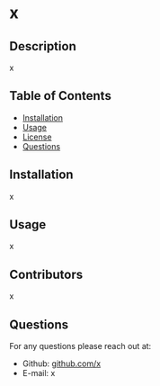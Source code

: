 # x

## Description
x

## Table of Contents
* [Installation](#installation)
* [Usage](#usage)
* [License](#license)
* [Questions](#question)

## Installation
x

## Usage 
x

 


## Contributors
x

## Questions
For any questions please reach out at:
* Github: [github.com/x](https://github.com/x)
* E-mail: x

